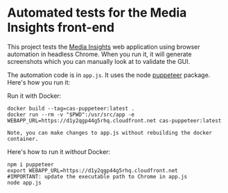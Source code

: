 # Automated tests for the Media Insights front-end

This project tests the [Media Insights](https://github.com/awslabs/aws-media-insights) web application using browser automation in headless Chrome. When you run it, it will generate screenshots which you can manually look at to validate the GUI.

The automation code is in `app.js`. It uses the node [puppeteer](https://developers.google.com/web/tools/puppeteer) package. Here's how you run it:

Run it with Docker:
    
    docker build --tag=cas-puppeteer:latest .
    docker run --rm -v "$PWD":/usr/src/app -e WEBAPP_URL=https://d1y2qgp44g5rhq.cloudfront.net cas-puppeteer:latest
    
    Note, you can make changes to app.js without rebuilding the docker container.

Here's how to run it *without* Docker:

    npm i puppeteer
    export WEBAPP_URL=https://d1y2qgp44g5rhq.cloudfront.net
    #IMPORTANT: update the executable path to Chrome in app.js
    node app.js
